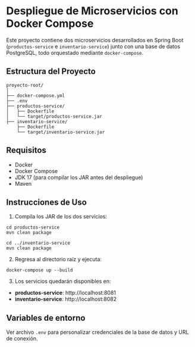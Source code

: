 # Despliegue de Microservicios con Docker Compose

Este proyecto contiene dos microservicios desarrollados en Spring Boot (`productos-service` e `inventario-service`) junto con una base de datos PostgreSQL, todo orquestado mediante `docker-compose`.

## Estructura del Proyecto

```
proyecto-root/
│
├── docker-compose.yml
├── .env
├── productos-service/
│   ├── Dockerfile
│   └── target/productos-service.jar
├── inventario-service/
    ├── Dockerfile
    └── target/inventario-service.jar
```

## Requisitos

- Docker
- Docker Compose
- JDK 17 (para compilar los JAR antes del despliegue)
- Maven

## Instrucciones de Uso

1. Compila los JAR de los dos servicios:

```
cd productos-service
mvn clean package

cd ../inventario-service
mvn clean package
```

2. Regresa al directorio raíz y ejecuta:

```
docker-compose up --build
```

3. Los servicios quedarán disponibles en:

- **productos-service**: http://localhost:8081
- **inventario-service**: http://localhost:8082

## Variables de entorno

Ver archivo `.env` para personalizar credenciales de la base de datos y URL de conexión.
